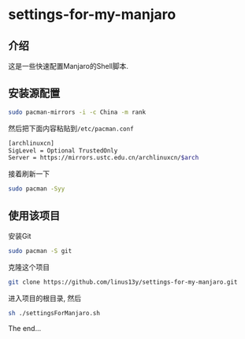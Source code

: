 # settings-for-my-manjaro

## 介绍

这是一些快速配置Manjaro的Shell脚本.

## 安装源配置

```sh
sudo pacman-mirrors -i -c China -m rank
```

然后把下面内容粘贴到``/etc/pacman.conf``

```sh
[archlinuxcn]
SigLevel = Optional TrustedOnly
Server = https://mirrors.ustc.edu.cn/archlinuxcn/$arch
```

接着刷新一下

```sh
sudo pacman -Syy
```

## 使用该项目

安装Git

```sh
sudo pacman -S git
```

克隆这个项目

```sh
git clone https://github.com/linus13y/settings-for-my-manjaro.git
```

进入项目的根目录, 然后

```sh
sh ./settingsForManjaro.sh
```

The end...

